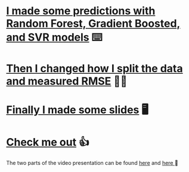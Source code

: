 # <a href="https://github.com/spencer-owens/nerve-gas/blob/a554852bf3af7c8eaf832d2421253a09e5ad0d73/MavModeling.ipynb"> I made some predictions with Random Forest, Gradient Boosted, and SVR models</a> :keyboard:
# <a href="https://github.com/spencer-owens/nerve-gas/blob/a554852bf3af7c8eaf832d2421253a09e5ad0d73/MavModelUpdatedRMSE.ipynb"> Then I changed how I split the data and measured RMSE</a> :man_health_worker:
# <a href="https://github.com/spencer-owens/nerve-gas/blob/a554852bf3af7c8eaf832d2421253a09e5ad0d73/MaverikSlides.pdf"> Finally I made some slides</a> :desktop_computer:
# <a href="https://github.com/spencer-owens/nerve-gas/blob/a554852bf3af7c8eaf832d2421253a09e5ad0d73/Resume2k23SO.pdf"> Check me out</a> :+1:

The two parts of the video presentation can be found <a href="https://drive.google.com/file/d/1NssDFJ58Z0SlmIgYicfny5AbBVVYj6rG/view?usp=drive_link"> here</a> and <a href="https://drive.google.com/file/d/1Y_jSg4JzeRBu3ZyQ9f_GHVTFA_okYRGN/view?usp=drive_link"> here </a> :slightly_smiling_face:

